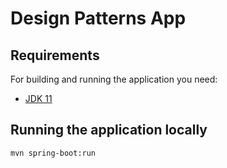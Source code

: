 # Design Patterns App

## Requirements

For building and running the application you need:

- [JDK 11](https://www.oracle.com/java/technologies/downloads/#java11)

## Running the application locally

```shell
mvn spring-boot:run
```